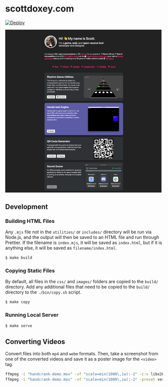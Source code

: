 # scottdoxey.com

[![Deploy](https://github.com/neogeek/scottdoxey.com/actions/workflows/deploy.workflow.yml/badge.svg)](https://github.com/neogeek/scottdoxey.com/actions/workflows/deploy.workflow.yml)

<a href="./screenshot.png"><img src="./screenshot.png" width="500" /></a>

## Development

### Building HTML Files

Any `.mjs` file not in the `utilities/` or `includes/` directory will be run via Node.js, and the output will then be saved to an HTML file and run through Prettier. If the filename is `index.mjs`, it will be saved as `index.html`, but if it is anything else, it will be saved as `filename/index.html`.

```bash
$ make build
```

### Copying Static Files

By default, all files in the `css/` and `images/` folders are copied to the `build/` directory. Add any additional files that need to be copied to the `build/` directory to the `./bin/copy.sh` script.

```bash
$ make copy
```

### Running Local Server

```bash
$ make serve
```

## Converting Videos

Convert files into both `mp4` and `webm` formats. Then, take a screenshot from one of the converted videos and save it as a poster image for the `<video>` tag.

```bash
ffmpeg -i "handcrank-demo.mov" -vf "scale=min(1000\,iw):-2" -c:v libx264 -preset veryslow -an "handcrank-demo.mp4"
ffmpeg -i "handcrank-demo.mov" -vf "scale=min(1000\,iw):-2" -preset veryslow -an "handcrank-demo.webm"
```
